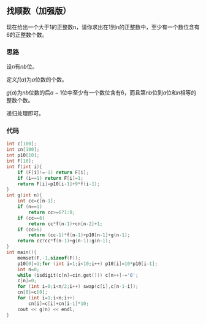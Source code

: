 ## 找顺数（加强版）

现在给出一个大于1的正整数n，请你求出在1到n的正整数中，至少有一个数位含有6的正整数个数。

### 思路

设$n$有$nb$位。

定义$f(a)$为$a$位数的个数。

$g(a)$为$nb$位数的后$a-1$位中至少有一个数位含有6，而且第$nb$位到$a$位和$n$相等的整数个数。

递归处理即可。

### 代码

```cpp
int c[100];
int cn[100];
int p10[10];
int F[10];
int f(int i){
    if (F[i]!=-1) return F[i];
    if (i==1) return F[i]=1;
    return F[i]=p10[i-1]+9*f(i-1);
}
int g(int n){
    int cc=c[n-1];
    if (n==1)
        return cc>=6?1:0;
    if (cc==6) 
        return cc*f(n-1)+cn[n-2]+1;
    if (cc>6)
        return (cc-1)*f(n-1)+p10[n-1]+g(n-1);
    return cc?cc*f(n-1)+g(n-1):g(n-1);
}
int main(){
    memset(F,-1,sizeof(F));
    p10[0]=1;for (int i=1;i<10;i++) p10[i]=10*p10[i-1];  
    int n=0;
    while (isdigit(c[n]=cin.get())) c[n++]-='0';
    c[n]=0;
    for (int i=0;i<n/2;i++) swap(c[i],c[n-1-i]);
    cn[0]=c[0];
    for (int i=1;i<n;i++)
        cn[i]=c[i]+cn[i-1]*10;
    cout << g(n) << endl;
}
```